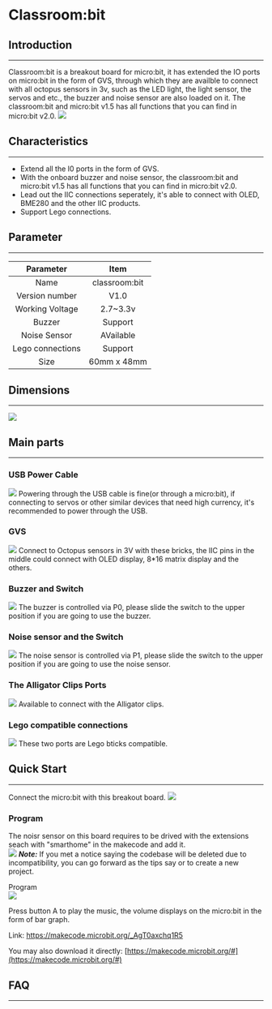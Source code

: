 # Classroom:bit 
## Introduction
---
Classroom:bit is a breakout board for micro:bit, it has extended the IO ports on micro:bit in the form of GVS, through which they are availble to connect with all octopus sensors in 3v, such as the LED light, the light sensor, the servos and etc., the buzzer and noise sensor are also loaded on it. The classroom:bit and micro:bit v1.5 has all functions that you can find in micro:bit v2.0.
![](./images/classroombit-1.png)

## Characteristics
---
- Extend all the I0 ports in the form of GVS. 
- With the onboard buzzer and noise sensor, the classroom:bit and micro:bit v1.5 has all functions that you can find in micro:bit v2.0.
- Lead out the IIC connections seperately, it's able to connect with OLED, BME280 and the other IIC products. 
- Support Lego connections. 

## Parameter 
---

|**Parameter**|Item|
|:--:|:--:|
|Name|classroom:bit|
|Version number|V1.0|
|Working Voltage|2.7~3.3v|
|Buzzer|Support|
|Noise Sensor|AVailable|
|Lego connections|Support|
|Size|60mm x 48mm|


## Dimensions
---
![](./images/classroombit-2.png)

## Main parts
---
### USB Power Cable
![](./images/classroombit-3.png)
Powering through the USB cable is fine(or through a micro:bit), if connecting to servos or other similar devices that need high currency, it's recommended to power through the USB. 

### GVS
![](./images/classroombit-4.png)
Connect to Octopus sensors in 3V with these bricks, the IIC pins in the middle could connect with OLED display, 8*16 matrix display and the others. 

### Buzzer and Switch
![](./images/classroombit-5.png)
The buzzer is controlled via P0, please slide the switch to the upper position if you are going to use the buzzer. 

### Noise sensor and the Switch    
![](./images/classroombit-6.png)
The noise sensor is controlled via P1, please slide the switch to the upper position if you are going to use the noise sensor. 

### The Alligator Clips Ports  
![](./images/classroombit-7.png)
Available to connect with the Alligator clips. 

### Lego compatible connections
![](./images/classroombit-8.png)
These two ports are Lego bticks compatible. 

## Quick Start
---
Connect the micro:bit with this breakout board. 
![](./images/classroombit-9.png)

### Program
The noisr sensor on this board requires to be drived with the extensions seach with "smarthome" in the makecode and add it.   
![](./images/classroombit-10.png)
***Note:*** If you met a notice saying the codebase will be deleted due to incompatibility, you can go forward as the tips say or to create a new project. 

Program  
![](./images/classroombit-11.png)

Press button A to play the music, the volume displays on the micro:bit in the form of bar graph. 

Link:
[https://makecode.microbit.org/_AgT0axchq1R5 ](https://makecode.microbit.org/_AgT0axchq1R5 )

You may also download it directly: 
[https://makecode.microbit.org/#](https://makecode.microbit.org/#)

## FAQ
---
